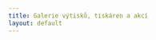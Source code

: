 ```yaml
---
title: Galerie výtisků, tiskáren a akcí
layout: default
---
```


<pre id="picasaSubtitle"></pre>
<div id="picasaPhotos"></div>
<script type="text/javascript">loadPicasaAlbum("3dprintfit","SlavnostniOtevreni");</script>
